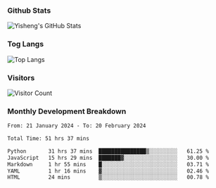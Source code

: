 ### Github Stats
![Yisheng's GitHub Stats](https://github-readme-stats-9qabuvhk1-gongyisheng.vercel.app/api?username=gongyisheng&count_private=true&show_icons=true)
### Tog Langs
![Top Langs](https://github-readme-stats-9qabuvhk1-gongyisheng.vercel.app/api/top-langs/?username=gongyisheng&layout=compact)
### Visitors
![Visitor Count](https://profile-counter.glitch.me/gongyisheng/count.svg)
### Monthly Development Breakdown
<!--START_SECTION:waka-->

```txt
From: 21 January 2024 - To: 20 February 2024

Total Time: 51 hrs 37 mins

Python       31 hrs 37 mins  ███████████████▒░░░░░░░░░   61.25 %
JavaScript   15 hrs 29 mins  ███████▓░░░░░░░░░░░░░░░░░   30.00 %
Markdown     1 hr 55 mins    █░░░░░░░░░░░░░░░░░░░░░░░░   03.71 %
YAML         1 hr 16 mins    ▓░░░░░░░░░░░░░░░░░░░░░░░░   02.46 %
HTML         24 mins         ▒░░░░░░░░░░░░░░░░░░░░░░░░   00.78 %
```

<!--END_SECTION:waka-->

